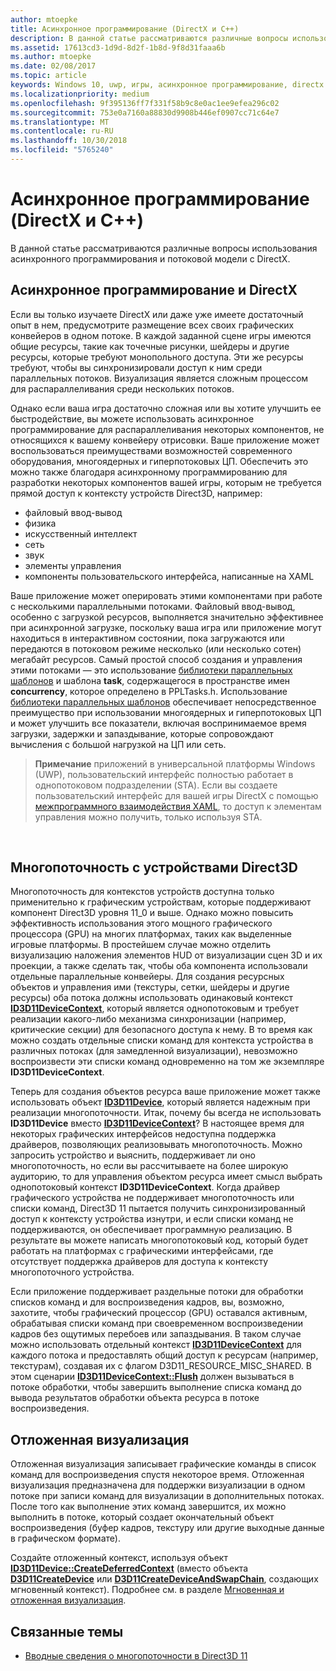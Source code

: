```yaml
---
author: mtoepke
title: Асинхронное программирование (DirectX и C++)
description: В данной статье рассматриваются различные вопросы использования асинхронного программирования и потоковой модели с DirectX.
ms.assetid: 17613cd3-1d9d-8d2f-1b8d-9f8d31faaa6b
ms.author: mtoepke
ms.date: 02/08/2017
ms.topic: article
keywords: Windows 10, uwp, игры, асинхронное программирование, directx
ms.localizationpriority: medium
ms.openlocfilehash: 9f395136ff7f331f58b9c8e0ac1ee9efea296c02
ms.sourcegitcommit: 753e0a7160a88830d9908b446ef0907cc71c64e7
ms.translationtype: MT
ms.contentlocale: ru-RU
ms.lasthandoff: 10/30/2018
ms.locfileid: "5765240"
---
```

# <a name="asynchronous-programming-directx-and-c"></a>Асинхронное программирование (DirectX и C++)



В данной статье рассматриваются различные вопросы использования асинхронного программирования и потоковой модели с DirectX.

## <a name="async-programming-and-directx"></a>Асинхронное программирование и DirectX


Если вы только изучаете DirectX или даже уже имеете достаточный опыт в нем, предусмотрите размещение всех своих графических конвейеров в одном потоке. В каждой заданной сцене игры имеются общие ресурсы, такие как точечные рисунки, шейдеры и другие ресурсы, которые требуют монопольного доступа. Эти же ресурсы требуют, чтобы вы синхронизировали доступ к ним среди параллельных потоков. Визуализация является сложным процессом для распараллеливания среди нескольких потоков.

Однако если ваша игра достаточно сложная или вы хотите улучшить ее быстродействие, вы можете использовать асинхронное программирование для распараллеливания некоторых компонентов, не относящихся к вашему конвейеру отрисовки. Ваше приложение может воспользоваться преимуществами возможностей современного оборудования, многоядерных и гиперпотоковых ЦП. Обеспечить это можно также благодаря асинхронному программированию для разработки некоторых компонентов вашей игры, которым не требуется прямой доступ к контексту устройств Direct3D, например:

-   файловый ввод-вывод
-   физика
-   искусственный интеллект
-   сеть
-   звук
-   элементы управления
-   компоненты пользовательского интерфейса, написанные на XAML

Ваше приложение может оперировать этими компонентами при работе с несколькими параллельными потоками. Файловый ввод-вывод, особенно с загрузкой ресурсов, выполняется значительно эффективнее при асинхронной загрузке, поскольку ваша игра или приложение могут находиться в интерактивном состоянии, пока загружаются или передаются в потоковом режиме несколько (или несколько сотен) мегабайт ресурсов. Самый простой способ создания и управления этими потоками — это использование [библиотеки параллельных шаблонов](https://msdn.microsoft.com/library/dd492418.aspx) и шаблона **task**, содержащегося в пространстве имен **concurrency**, которое определено в PPLTasks.h. Использование [библиотеки параллельных шаблонов](https://msdn.microsoft.com/library/dd492418.aspx) обеспечивает непосредственное преимущество при использовании многоядерных и гиперпотоковых ЦП и может улучшить все показатели, включая воспринимаемое время загрузки, задержки и запаздывание, которые сопровождают вычисления с большой нагрузкой на ЦП или сеть.

> **Примечание**  приложений в универсальной платформы Windows (UWP), пользовательский интерфейс полностью работает в однопотоковом подразделении (STA). Если вы создаете пользовательский интерфейс для вашей игры DirectX с помощью [межпрограммного взаимодействия XAML](directx-and-xaml-interop.md), то доступ к элементам управления можно получить, только используя STA.

 

## <a name="multithreading-with-direct3d-devices"></a>Многопоточность с устройствами Direct3D


Многопоточность для контекстов устройств доступна только применительно к графическим устройствам, которые поддерживают компонент Direct3D уровня 11\_0 и выше. Однако можно повысить эффективность использования этого мощного графического процессора (GPU) на многих платформах, таких как выделенные игровые платформы. В простейшем случае можно отделить визуализацию наложения элементов HUD от визуализации сцен 3D и их проекции, а также сделать так, чтобы оба компонента использовали отдельные параллельные конвейеры. Для создания ресурсных объектов и управления ими (текстуры, сетки, шейдеры и другие ресурсы) оба потока должны использовать одинаковый контекст [**ID3D11DeviceContext**](https://msdn.microsoft.com/library/windows/desktop/ff476385), который является однопотоковым и требует реализации какого-либо механизма синхронизации (например, критические секции) для безопасного доступа к нему. В то время как можно создать отдельные списки команд для контекста устройства в различных потоках (для замедленной визуализации), невозможно воспроизвести эти списки команд одновременно на том же экземпляре **ID3D11DeviceContext**.

Теперь для создания объектов ресурса ваше приложение может также использовать объект [**ID3D11Device**](https://msdn.microsoft.com/library/windows/desktop/ff476379), который является надежным при реализации многопоточности. Итак, почему бы всегда не использовать **ID3D11Device** вместо [**ID3D11DeviceContext**](https://msdn.microsoft.com/library/windows/desktop/ff476385)? В настоящее время для некоторых графических интерфейсов недоступна поддержка драйверов, позволяющих реализовывать многопоточность. Можно запросить устройство и выяснить, поддерживает ли оно многопоточность, но если вы рассчитываете на более широкую аудиторию, то для управления объектом ресурса имеет смысл выбрать однопотоковый контекст **ID3D11DeviceContext**. Когда драйвер графического устройства не поддерживает многопоточность или списки команд, Direct3D 11 пытается получить синхронизированный доступ к контексту устройства изнутри, и если списки команд не поддерживаются, он обеспечивает программную реализацию. В результате вы можете написать многопотоковый код, который будет работать на платформах с графическими интерфейсами, где отсутствует поддержка драйверов для доступа к контексту многопоточного устройства.

Если приложение поддерживает раздельные потоки для обработки списков команд и для воспроизведения кадров, вы, возможно, захотите, чтобы графический процессор (GPU) оставался активным, обрабатывая списки команд при своевременном воспроизведении кадров без ощутимых перебоев или запаздывания. В таком случае можно использовать отдельный контекст [**ID3D11DeviceContext**](https://msdn.microsoft.com/library/windows/desktop/ff476385) для каждого потока и предоставлять общий доступ к ресурсам (например, текстурам), создавая их с флагом D3D11\_RESOURCE\_MISC\_SHARED. В этом сценарии [**ID3D11DeviceContext::Flush**](https://msdn.microsoft.com/library/windows/desktop/ff476425) должен вызываться в потоке обработки, чтобы завершить выполнение списка команд до вывода результатов обработки объекта ресурса в потоке воспроизведения.

## <a name="deferred-rendering"></a>Отложенная визуализация


Отложенная визуализация записывает графические команды в список команд для воспроизведения спустя некоторое время. Отложенная визуализация предназначена для поддержки визуализации в одном потоке при записи команд для визуализации в дополнительных потоках. После того как выполнение этих команд завершится, их можно выполнить в потоке, который создает окончательный объект воспроизведения (буфер кадров, текстуру или другие выходные данные в графическом формате).

Создайте отложенный контекст, используя объект [**ID3D11Device::CreateDeferredContext**](https://msdn.microsoft.com/library/windows/desktop/ff476505) (вместо объекта [**D3D11CreateDevice**](https://msdn.microsoft.com/library/windows/desktop/ff476082) или [**D3D11CreateDeviceAndSwapChain**](https://msdn.microsoft.com/library/windows/desktop/ff476083), создающих мгновенный контекст). Подробнее см. в разделе [Мгновенная и отложенная визуализация](https://msdn.microsoft.com/library/windows/desktop/ff476892).

## <a name="related-topics"></a>Связанные темы


* [Вводные сведения о многопоточности в Direct3D 11](https://msdn.microsoft.com/library/windows/desktop/ff476891)

 

 




